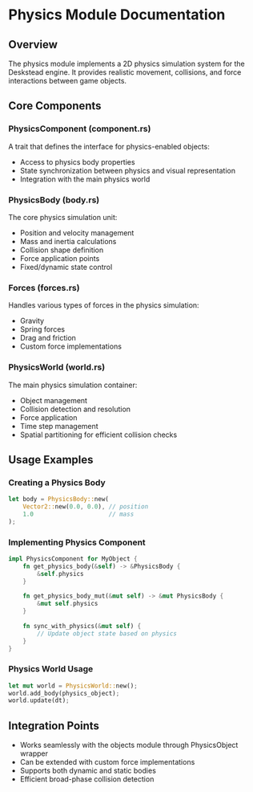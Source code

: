 # Physics Module Documentation

## Overview
The physics module implements a 2D physics simulation system for the Deskstead engine. It provides realistic movement, collisions, and force interactions between game objects.

## Core Components

### PhysicsComponent (component.rs)
A trait that defines the interface for physics-enabled objects:
- Access to physics body properties
- State synchronization between physics and visual representation
- Integration with the main physics world

### PhysicsBody (body.rs)
The core physics simulation unit:
- Position and velocity management
- Mass and inertia calculations
- Collision shape definition
- Force application points
- Fixed/dynamic state control

### Forces (forces.rs)
Handles various types of forces in the physics simulation:
- Gravity
- Spring forces
- Drag and friction
- Custom force implementations

### PhysicsWorld (world.rs)
The main physics simulation container:
- Object management
- Collision detection and resolution
- Force application
- Time step management
- Spatial partitioning for efficient collision checks

## Usage Examples

### Creating a Physics Body
```rust
let body = PhysicsBody::new(
    Vector2::new(0.0, 0.0), // position
    1.0                     // mass
);
```

### Implementing Physics Component
```rust
impl PhysicsComponent for MyObject {
    fn get_physics_body(&self) -> &PhysicsBody {
        &self.physics
    }
    
    fn get_physics_body_mut(&mut self) -> &mut PhysicsBody {
        &mut self.physics
    }
    
    fn sync_with_physics(&mut self) {
        // Update object state based on physics
    }
}
```

### Physics World Usage
```rust
let mut world = PhysicsWorld::new();
world.add_body(physics_object);
world.update(dt);
```

## Integration Points
- Works seamlessly with the objects module through PhysicsObject wrapper
- Can be extended with custom force implementations
- Supports both dynamic and static bodies
- Efficient broad-phase collision detection

